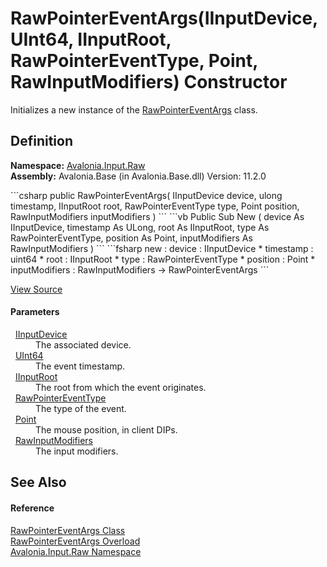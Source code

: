 # RawPointerEventArgs(IInputDevice, UInt64, IInputRoot, RawPointerEventType, Point, RawInputModifiers) Constructor


Initializes a new instance of the <a href="T_Avalonia_Input_Raw_RawPointerEventArgs">RawPointerEventArgs</a> class.



## Definition
**Namespace:** <a href="N_Avalonia_Input_Raw">Avalonia.Input.Raw</a>  
**Assembly:** Avalonia.Base (in Avalonia.Base.dll) Version: 11.2.0

<Tabs groupId="api-code-preview">
<TabItem value="csharp" label="C#">
```csharp
public RawPointerEventArgs(
	IInputDevice device,
	ulong timestamp,
	IInputRoot root,
	RawPointerEventType type,
	Point position,
	RawInputModifiers inputModifiers
)
```
</TabItem>
<TabItem value="vb" label="VB">
```vb
Public Sub New ( 
	device As IInputDevice,
	timestamp As ULong,
	root As IInputRoot,
	type As RawPointerEventType,
	position As Point,
	inputModifiers As RawInputModifiers
)
```
</TabItem>
<TabItem value="fsharp" label="F#">
```fsharp
new : 
        device : IInputDevice * 
        timestamp : uint64 * 
        root : IInputRoot * 
        type : RawPointerEventType * 
        position : Point * 
        inputModifiers : RawInputModifiers -> RawPointerEventArgs
```
</TabItem>
</Tabs>



<a href="https://github.com/AvaloniaUI/Avalonia/tree/master/src/Avalonia.Base/Input/Raw/RawPointerEventArgs.cs#L56" title="View the source code">View Source</a>



#### Parameters
<dl><dt>  <a href="T_Avalonia_Input_IInputDevice">IInputDevice</a></dt><dd>The associated device.</dd><dt>  <a href="https://learn.microsoft.com/dotnet/api/system.uint64" target="_blank" rel="noopener noreferrer">UInt64</a></dt><dd>The event timestamp.</dd><dt>  <a href="T_Avalonia_Input_IInputRoot">IInputRoot</a></dt><dd>The root from which the event originates.</dd><dt>  <a href="T_Avalonia_Input_Raw_RawPointerEventType">RawPointerEventType</a></dt><dd>The type of the event.</dd><dt>  <a href="T_Avalonia_Point">Point</a></dt><dd>The mouse position, in client DIPs.</dd><dt>  <a href="T_Avalonia_Input_RawInputModifiers">RawInputModifiers</a></dt><dd>The input modifiers.</dd></dl>

## See Also


#### Reference
<a href="T_Avalonia_Input_Raw_RawPointerEventArgs">RawPointerEventArgs Class</a>  
<a href="Overload_Avalonia_Input_Raw_RawPointerEventArgs__ctor">RawPointerEventArgs Overload</a>  
<a href="N_Avalonia_Input_Raw">Avalonia.Input.Raw Namespace</a>  
